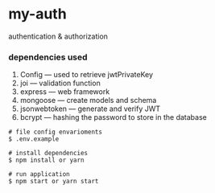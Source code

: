 # my-auth
authentication & authorization

### dependencies used
1. Config — used to retrieve jwtPrivateKey
2. joi — validation function
3. express — web framework
4. mongoose — create models and schema
5. jsonwebtoken — generate and verify JWT
6. bcrypt — hashing the password to store in the database

``` shell
# file config envarioments
$ .env.example

# install dependencies
$ npm install or yarn

# run application
$ npm start or yarn start
```